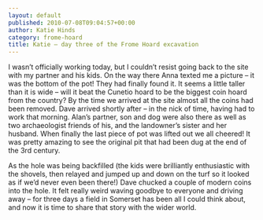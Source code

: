 ```yaml
---
layout: default
published: 2010-07-08T09:04:57+00:00
author: Katie Hinds
category: frome-hoard
title: Katie – day three of the Frome Hoard excavation
---
```

I wasn’t officially working today, but I couldn’t resist going back to the site with my partner and his kids. On the way there Anna texted me a picture – it was the bottom of the pot! They had finally found it. It seems a little taller than it is wide – will it beat the Cunetio hoard to be the biggest coin hoard from the country? By the time we arrived at the site almost all the coins had been removed. Dave arrived shortly after – in the nick of time, having had to work that morning. Alan’s partner, son and dog were also there as well as two archaeologist friends of his, and the landowner’s sister and her husband. When finally the last piece of pot was lifted out we all cheered! It was pretty amazing to see the original pit that had been dug at the end of the 3rd century.

As the hole was being backfilled (the kids were brilliantly enthusiastic with the shovels, then relayed and jumped up and down on the turf so it looked as if we’d never even been there!) Dave chucked a couple of modern coins into the hole. It felt really weird waving goodbye to everyone and driving away – for three days a field in Somerset has been all I could think about, and now it is time to share that story with the wider world.
